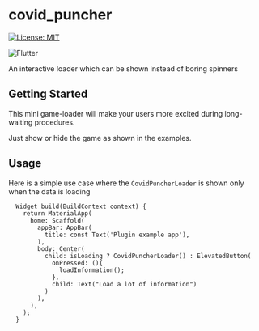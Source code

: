 # covid_puncher

[![License: MIT](https://img.shields.io/badge/License-MIT-yellow.svg)](https://opensource.org/licenses/MIT)

![Flutter](https://img.shields.io/badge/Flutter-%2302569B.svg?style=for-the-badge&logo=Flutter&logoColor=white)

An interactive loader which can be shown instead of boring spinners

## Getting Started

This mini game-loader will make your users more excited during long-waiting procedures.

Just show or hide the game as shown in the examples.

## Usage

Here is a simple use case where the `CovidPuncherLoader` is shown only when the data is loading

```
  Widget build(BuildContext context) {
    return MaterialApp(
      home: Scaffold(
        appBar: AppBar(
          title: const Text('Plugin example app'),
        ),
        body: Center(
          child: isLoading ? CovidPuncherLoader() : ElevatedButton(
            onPressed: (){
              loadInformation();
            },
            child: Text("Load a lot of information")
          )
        ),
      ),
    );
  }
```
